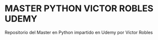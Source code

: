 # MASTER PYTHON VICTOR ROBLES UDEMY
Repositorio del Master en Python impartido en Udemy por Víctor Robles
